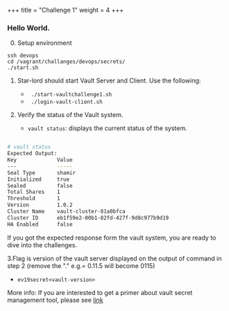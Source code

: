 +++
title = "Challenge 1"
weight = 4
+++

### Hello World.

0. Setup environment

```
ssh devops
cd /vagrant/challanges/devops/secrets/
./start.sh
```

1. Star-lord should start Vault Server and Client. Use the following:
    
    - ` ./start-vaultchallenge1.sh`
    - ` ./login-vault-client.sh`

2. Verify the status of the Vault system.

    - `vault status`: displays the current status of the system.

```bash

# vault status
Expected Output:
Key             Value
---             -----
Seal Type       shamir
Initialized     true
Sealed          false
Total Shares    1
Threshold       1
Version         1.0.2
Cluster Name    vault-cluster-81a0bfca
Cluster ID      eb1f59e2-00b1-82fd-427f-9d8c977b9d19
HA Enabled      false
```

 If you got the expected response form the vault system, you are ready to dive into the challenges.

3.Flag is version of the vault server displayed on the output of command in step 2 (remove the "." e.g.= 0.11.5 will become 0115)

  - `ev19secret<vault-version>`

More info: If you are interested to get a primer about vault secret management tool, please see [link](https://www.hashicorp.com/resources/journey-vault-1-0) 
